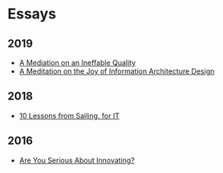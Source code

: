 # Essays

## 2019
- [A Mediation on an Ineffable Quality](A_Meditation_on_an_Ineffable_Quality.pdf)
- [A Meditation on the Joy of Information Architecture Design](A_Meditation_on_the_Joy_of_Information_Architecture_Design.pdf)

## 2018
- [10 Lessons from Sailing, for IT](10_Lessons_from_Sailing_for_IT.pdf)

## 2016
- [Are You Serious About Innovating?](Are_You_Serious_About_Innovating.pdf)
